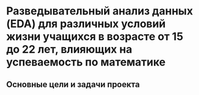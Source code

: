 # Разведывательный анализ данных (EDA) для различных условий жизни учащихся в возрасте от 15 до 22 лет, влияющих на успеваемость по математике
## Основные цели и задачи проекта